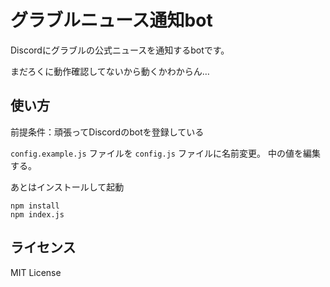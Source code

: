 # グラブルニュース通知bot

Discordにグラブルの公式ニュースを通知するbotです。

まだろくに動作確認してないから動くかわからん…

## 使い方

前提条件：頑張ってDiscordのbotを登録している

`config.example.js` ファイルを `config.js` ファイルに名前変更。
中の値を編集する。

あとはインストールして起動

```
npm install
npm index.js
```

## ライセンス

MIT License